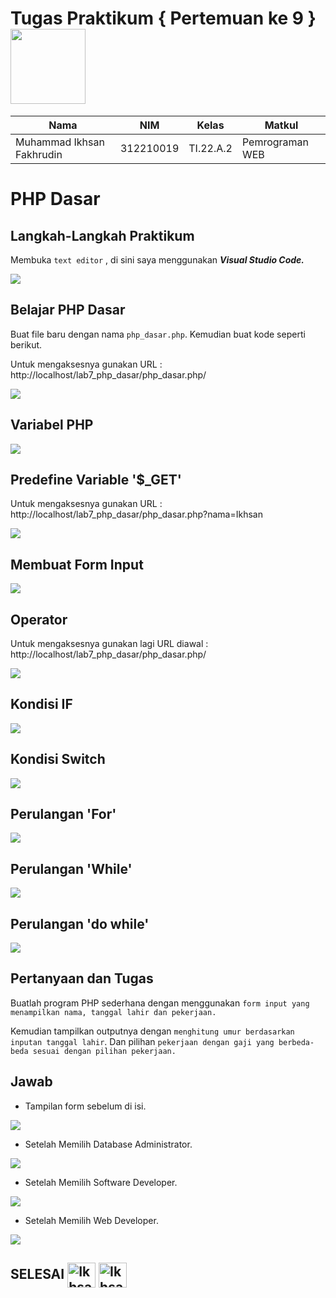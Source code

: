 # Tugas Praktikum { Pertemuan ke 9 } <img src=https://seeklogo.com/images/E/elephpant-mascot-php-logo-4C78D1AC4E-seeklogo.com.png width="120px" >


|**Nama**|**NIM**|**Kelas**|**Matkul**|
|----|---|-----|------|
|Muhammad Ikhsan Fakhrudin|312210019|TI.22.A.2|Pemrograman WEB|

# PHP Dasar

## Langkah-Langkah Praktikum

Membuka ``text editor`` , di sini saya menggunakan ***Visual Studio Code.***

![](screenshot/Home%20Screen%20VSC.png)

## Belajar PHP Dasar

Buat file baru dengan nama ``php_dasar.php``. Kemudian buat kode seperti berikut.

Untuk mengaksesnya gunakan URL : http://localhost/lab7_php_dasar/php_dasar.php/

![](screenshot/ss1.png)

## Variabel PHP

![](screenshot/ss2.png)

## Predefine Variable '$_GET'

Untuk mengaksesnya gunakan URL : http://localhost/lab7_php_dasar/php_dasar.php?nama=Ikhsan

![](screenshot/ss3.png)

## Membuat Form Input

![](screenshot/ss4.png)

## Operator

Untuk mengaksesnya gunakan lagi URL diawal : http://localhost/lab7_php_dasar/php_dasar.php/

![](screenshot/ss5.png)

## Kondisi IF

![](screenshot/ss6.png)

## Kondisi Switch

![](screenshot/ss7.png)

## Perulangan 'For'

![](screenshot/ss8.png)

## Perulangan 'While'

![](screenshot/ss9.png)

## Perulangan 'do while'

![](screenshot/ss10.png)

## Pertanyaan dan Tugas

Buatlah program PHP sederhana dengan menggunakan ``form input yang menampilkan nama, tanggal lahir dan pekerjaan. ``

Kemudian tampilkan outputnya dengan ``menghitung umur berdasarkan inputan tanggal lahir``. Dan pilihan ``pekerjaan dengan gaji yang berbeda-beda sesuai dengan pilihan pekerjaan.``

## Jawab

- Tampilan form sebelum di isi.

![](screenshot/ss11.png)

- Setelah Memilih Database Administrator.

![](screenshot/ss12.png)

- Setelah Memilih Software Developer.

![](screenshot/ss13.png)

- Setelah Memilih Web Developer.

![](screenshot/ss14.png)



## SELESAI <img align="center" alt="Ikhsan-Python" height="40" width="45" src="https://em-content.zobj.net/source/microsoft-teams/337/student_1f9d1-200d-1f393.png"> <img align="center" alt="Ikhsan-Python" height="40" width="45" src="https://em-content.zobj.net/thumbs/160/twitter/348/flag-indonesia_1f1ee-1f1e9.png">
